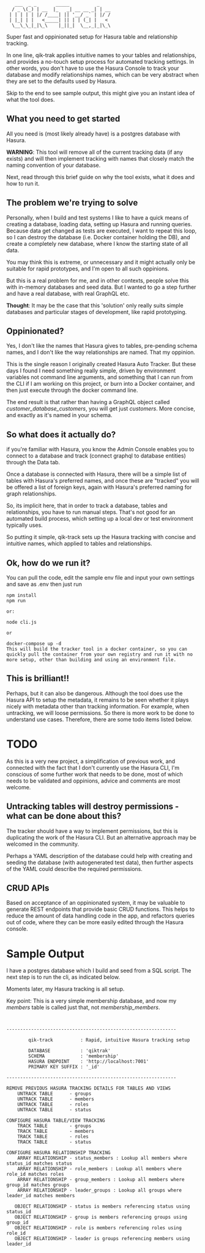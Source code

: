 ```
   ___  _ _       _____          _    
  / _ \(_) | __  |_   _| __ __ _| | __
 | | | | | |/ /____| || '__/ _` | |/ /
 | |_| | |   <_____| || | | (_| |   < 
  \__\_\_|_|\_\    |_||_|  \__,_|_|\_\
```                                   

Super fast and oppinionated setup for Hasura table and relationship tracking.

In one line, qik-trak applies intuitive names to your tables and relationships, and provides a no-touch setup process for automated tracking settings. In other words, you don't have to use the Hasura Console to track your database and modify relationships names, which can be very abstract when they are set to the defaults used by Hasura.

Skip to the end to see sample output, this might give you an instant idea of what the tool does.

## What you need to get started

All you need is (most likely already have) is a postgres database with Hasura. 

**WARNING**: This tool will remove all of the current tracking data (if any exists) and will then implement tracking with names that closely match the naming convention of your database.

Next, read through this brief guide on why the tool exists, what it does and how to run it.

## The problem we're trying to solve

Personally, when I build and test systems I like to have a quick means of creating a database, loading data, setting up Hasura and running queries. Because data
get changed as tests are executed, I want to repeat this loop, so I can destroy the database (i.e. Docker container holding the DB), and create a completely
new database, where I know the starting state of all data.

You may think this is extreme, or unnecessary and it might actually only be suitable for rapid prototypes, and I'm open to all such oppinions.

But this is a real problem for me, and in other contexts, people solve this with in-memory databases and seed data. But I wanted to go a step further
and have a real database, with real GraphQL etc.

**Thought**: It may be the case that this 'solution' only really suits simple databases and particular stages of development, like rapid prototyping. 

## Oppinionated?

Yes, I don't like the names that Hasura gives to tables, pre-pending schema names, and I don't like the way relationships are named. That my oppinion.

This is the single reason I originally created Hasura Auto Tracker. But these days I found I need something really simple, driven by environment variables
not command line arguments, and something that I can run from the CLI if I am working on this project, or burn into a Docker container, and then just execute
through the docker command line.

The end result is that rather than having a GraphQL object called *customer_database_customers*, you will get just *customers*. More concise, and exactly as it's named in your schema.

## So what does it actually do?

if you're familiar with Hasura, you know the Admin Console enables you to connect to a database and track (connect graphql to database entities) through the Data tab.

Once a database is connected with Hasura, there will be a simple list of tables with Hasura's preferred names, and once these are "tracked" you will be offered a list
of foreign keys, again with Hasura's preferred naming for graph relationships.

So, its implicit here, that in order to track a database, tables and relationships, you have to run manual steps. That's not good for an automated build process, which setting up a local dev or test environment typically uses.

So putting it simple, qik-track sets up the Hasura tracking with concise and intuitive names, which applied to tables and relationships.

## Ok, how do we run it?

You can pull the code, edit the sample env file and input your own settings and save as .env then just run 

```
npm install
npm run

or:

node cli.js

or

docker-compose up -d 
This will build the tracker tool in a docker container, so you can quickly pull the container from your own registry and run it with no more setup, other than building and using an environment file.

```

## This is brilliant!!

Perhaps, but it can also be dangerous. Although the tool does use the Hasura API to setup the metadata, it remains to be seen whether it plays nicely with metadata other than tracking information. For example, when untracking, we will loose permissions. So there is more work to be done to understand use cases. Therefore, there are some todo items listed below.

# TODO

As this is a very new project, a simplification of previous work, and connected with the fact that I don't currently use the Hasura CLI, I'm conscious of some further work that needs to be done, most of which needs to be validated and oppinions, advice and comments are most welcome.

## Untracking tables will destroy permissions - what can be done about this?
The tracker should have a way to implement permissions, but this is duplicating the work of the Hasura CLI. But an alternative approach may be welcomed in the community.

Perhaps a YAML description of the database could help with creating and seeding the database (with autogenerated test data), then further aspects of the YAML could describe the required permissions.

## CRUD APIs
Based on acceptance of an oppinionated system, it may be valuable to generate REST endpoints that provide basic CRUD functions. This helps to reduce the amount of data handling code in the app, and refactors queries out of code, where they can be more easily edited through the Hasura console.


# Sample Output

I have a postgres database which I build and seed from a SQL script. The next step is to run the cli, as indicated below.

Moments later, my Hasura tracking is all setup.

Key point: This is a very simple membership database, and now my *members* table is called just that, not *membership_members*.
```


--------------------------------------------------------------

        qik-track          : Rapid, intuitive Hasura tracking setup

        DATABASE           : 'qiktrak'
        SCHEMA             : 'membership'
        HASURA ENDPOINT    : 'http://localhost:7001'
        PRIMARY KEY SUFFIX : '_id'

--------------------------------------------------------------

REMOVE PREVIOUS HASURA TRACKING DETAILS FOR TABLES AND VIEWS
    UNTRACK TABLE      - groups
    UNTRACK TABLE      - members
    UNTRACK TABLE      - roles
    UNTRACK TABLE      - status

CONFIGURE HASURA TABLE/VIEW TRACKING
    TRACK TABLE        - groups
    TRACK TABLE        - members
    TRACK TABLE        - roles
    TRACK TABLE        - status

CONFIGURE HASURA RELATIONSHIP TRACKING
    ARRAY RELATIONSHIP - status_members : Lookup all members where status_id matches status
    ARRAY RELATIONSHIP - role_members : Lookup all members where role_id matches roles
    ARRAY RELATIONSHIP - group_members : Lookup all members where group_id matches groups
    ARRAY RELATIONSHIP - leader_groups : Lookup all groups where leader_id matches members

   OBJECT RELATIONSHIP - status is members referencing status using status_id
   OBJECT RELATIONSHIP - group is members referencing groups using group_id
   OBJECT RELATIONSHIP - role is members referencing roles using role_id
   OBJECT RELATIONSHIP - leader is groups referencing members using leader_id
```
